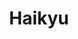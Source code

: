---
layout: lecteur.njk
tags : haikyu

title : Haikyu
episode : 06
saison : 4
iframe :
cc :  VostFr
    
---